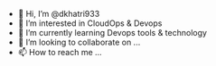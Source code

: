 - 👋 Hi, I’m @dkhatri933
- 👀 I’m interested in CloudOps & Devops
- 🌱 I’m currently learning Devops tools & technology
- 💞️ I’m looking to collaborate on ...
- 📫 How to reach me ...

<!---
dkhatri933/dkhatri933 is a ✨ special ✨ repository because its `README.md` (this file) appears on your GitHub profile.
You can click the Preview link to take a look at your changes.
--->
